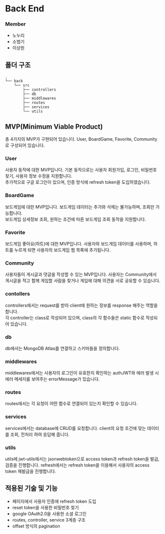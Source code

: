 # Back End

### Member

-   노누리
-   소범기
-   이상원

## 폴더 구조

```shell
.
└── back
    └── src
        ├── controllers
        ├── db
        ├── middlewares
        ├── routes
        ├── services
        └── utils

```

## MVP(Minimum Viable Product)

총 4가지의 MVP가 구현되어 있습니다. User, BoardGame, Favorite, Community로 구성되어 있습니다.

### User

사용자 동작에 대한 MVP입니다. 기본 동작으로는 사용자 회원가입, 로그인, 비밀번호 찾기, 사용자 정보 수정을 지원합니다.  
추가적으로 구글 로그인이 있으며, 인증 방식에 refresh token을 도입하였습니다.

### BoardGame

보드게임에 대한 MVP입니다. 보드게임 데이터는 추가와 삭제는 불가능하며, 조회만 가능합니다.  
보드게임 상세정보 조회, 원하는 조건에 따른 보드게임 조회 동작을 지원합니다.

### Favorite

보드게임 좋아요(하트)에 대한 MVP입니다. 사용자와 보드게임 데이터를 사용하며, 하트를 누르게 되면 사용자의 보드게임 찜 목록에 추가됩니다.

### Community

사용자들이 게시글과 댓글을 작성할 수 있는 MVP입니다. 사용자는 Community에서 게시글을 적고 함께 게임할 사람을 찾거나 게임에 대해 의견을 서로 공유할 수 있습니다.

### contollers

controllers에서는 request를 받아 client에 원하는 정보를 response 해주는 역할을 합니다.  
각 controller는 class로 작성되어 있으며, class의 각 함수들은 static 함수로 작성되어 있습니다.

### db

db에서는 MongoDB Atlas를 연결하고 스키마들을 정의합니다.

### middlewares

middlewares에서는 사용자의 로그인이 유효한지 확인하는 authJWT와 에러 발생 시 에러 메세지를 보여주는 errorMessage가 있습니다.

### routes

routes에서는 각 요청이 어떤 함수로 연결되어 있는지 확인할 수 있습니다.

### services

services에서는 database에 CRUD를 요청합니다. client의 요청 조건에 맞는 데이터를 조회, 전처리 하여 응답해 줍니다.

### utils

utils에 jwt-utils에서는 jsonwebtoken으로 access token과 refresh token을 발급, 검증을 진행합니다. refresh에서는 refresh token을 이용해서 사용자의 access token 재발급을 진행합니다.

## 적용된 기술 및 기능

-   페이지에서 사용자 인증에 refresh token 도입
-   reset token을 사용한 비밀번호 찾기
-   google OAuth2.0을 사용한 소셜 로그인
-   routes, controller, service 3계층 구조
-   offset 방식의 pagination
